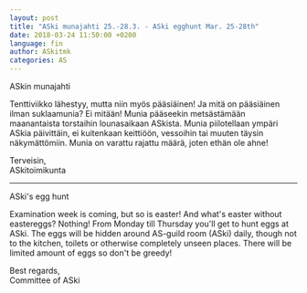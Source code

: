 ```yaml
---
layout: post
title: "ASki munajahti 25.-28.3. - ASki egghunt Mar. 25-28th"
date: 2018-03-24 11:50:00 +0200
language: fin
author: ASkitmk
categories: AS
---
```

ASkin munajahti

Tenttiviikko lähestyy, mutta niin myös pääsiäinen! Ja mitä on pääsiäinen ilman suklaamunia? Ei mitään! Munia pääseekin metsästämään maanantaista torstaihin lounasaikaan ASkista. Munia piilotellaan ympäri ASkia päivittäin, ei kuitenkaan keittiöön,  vessoihin tai muuten täysin näkymättömiin. Munia on varattu rajattu määrä, joten ethän ole ahne! 

Terveisin, <br>
ASkitoimikunta

---

ASki's egg hunt

Examination week is coming, but so is easter! And what's easter without eastereggs? Nothing! From Monday till Thursday you'll get to hunt eggs at ASki. The eggs will be hidden around AS-guild room (ASki) daily, though not to the kitchen, toilets or otherwise completely unseen places. There will be limited amount of eggs so don't be greedy!

Best regards,<br>
Committee of ASki
